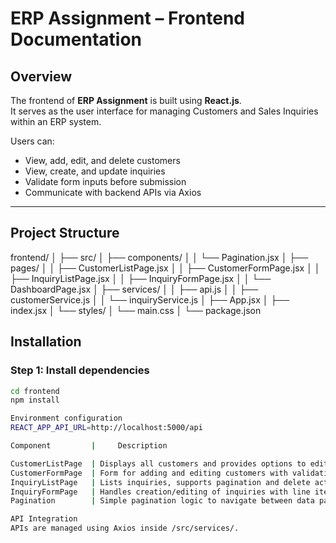 # ERP Assignment – Frontend Documentation

## Overview
The frontend of **ERP Assignment** is built using **React.js**.  
It serves as the user interface for managing Customers and Sales Inquiries within an ERP system.

Users can:
- View, add, edit, and delete customers
- View, create, and update inquiries
- Validate form inputs before submission
- Communicate with backend APIs via Axios

---

## Project Structure

frontend/
│
├── src/
│ ├── components/
│ │ └── Pagination.jsx
│ ├── pages/
│ │ ├── CustomerListPage.jsx
│ │ ├── CustomerFormPage.jsx
│ │ ├── InquiryListPage.jsx
│ │ ├── InquiryFormPage.jsx
│ │ └── DashboardPage.jsx
│ ├── services/
│ │ ├── api.js
│ │ ├── customerService.js
│ │ └── inquiryService.js
│ ├── App.jsx
│ ├── index.jsx
│ └── styles/
│ └── main.css
│
└── package.json

## Installation

### Step 1: Install dependencies
```bash
cd frontend
npm install

Environment configuration
REACT_APP_API_URL=http://localhost:5000/api

Component         |   	Description

CustomerListPage  |	Displays all customers and provides options to edit/delete
CustomerFormPage  |	Form for adding and editing customers with validation
InquiryListPage	  | Lists inquiries, supports pagination and delete actions
InquiryFormPage	  | Handles creation/editing of inquiries with line items
Pagination	      | Simple pagination logic to navigate between data pages

API Integration
APIs are managed using Axios inside /src/services/.

